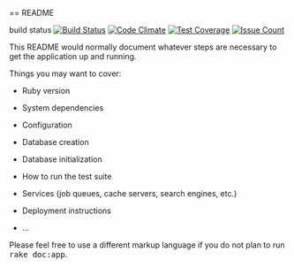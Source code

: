 == README

build status
[![Build Status](https://semaphoreci.com/api/v1/maximlarionov/infrastructure-pdp/branches/master/badge.svg)](https://semaphoreci.com/maximlarionov/infrastructure-pdp)
[![Code Climate](https://codeclimate.com/github/maximlarionov/infrastructure-pdp/badges/gpa.svg)](https://codeclimate.com/github/maximlarionov/infrastructure-pdp)
[![Test Coverage](https://codeclimate.com/github/maximlarionov/infrastructure-pdp/badges/coverage.svg)](https://codeclimate.com/github/maximlarionov/infrastructure-pdp/coverage)
[![Issue Count](https://codeclimate.com/github/maximlarionov/infrastructure-pdp/badges/issue_count.svg)](https://codeclimate.com/github/maximlarionov/infrastructure-pdp)

This README would normally document whatever steps are necessary to get the
application up and running.

Things you may want to cover:

* Ruby version

* System dependencies

* Configuration

* Database creation

* Database initialization

* How to run the test suite

* Services (job queues, cache servers, search engines, etc.)

* Deployment instructions

* ...

Please feel free to use a different markup language if you do not plan to run
<tt>rake doc:app</tt>.
